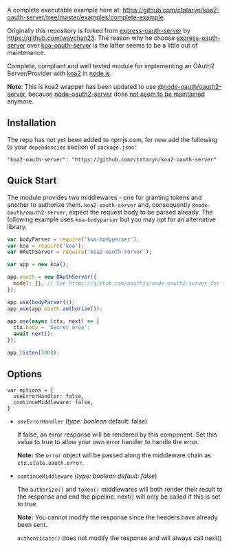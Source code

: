 A complete executable example here at: https://github.com/ctataryn/koa2-oauth-server/tree/master/examples/complete-example.

Originally this repository is forked from [express-oauth-server](https://github.com/oauthjs/express-oauth-server) by https://github.com/waychan23. The reason why he choose [express-oauth-server](https://github.com/oauthjs/express-oauth-server) over [koa-oauth-server](https://github.com/oauthjs/koa-oauth-server) is the latter seems to be a little out of maintenance.

Complete, compliant and well tested module for implementing an OAuth2 Server/Provider with [koa2](https://github.com/koajs/koa) in [node.js](http://nodejs.org/).

**Note**: This is koa2 wrapper has been updated to use [@node-oauth/oauth2-server](https://github.com/node-oauth/node-oauth2-server), because [node-oauth2-server](oauthjs/node-oauth2-server) does [not seem to be maintained](https://github.com/oauthjs/node-oauth2-server/issues/753#issuecomment-1696949532) anymore.

## Installation
The repo has not yet been added to npmjs.com, for now add the following to your `dependencies` section of `package.json`:

    "koa2-oauth-server": "https://github.com/ctataryn/koa2-oauth-server"

## Quick Start

The module provides two middlewares - one for granting tokens and another to authorize them. `koa2-oauth-server` and, consequently `@node-oauth/oauth2-server`, expect the request body to be parsed already.
The following example uses `koa-bodyparser` but you may opt for an alternative library.

```js
var bodyParser = require('koa-bodyparser');
var koa = require('koa');
var OAuthServer = require('koa2-oauth-server');

var app = new koa();

app.oauth = new OAuthServer({
  model: {}, // See https://github.com/oauthjs/node-oauth2-server for specification
});

app.use(bodyParser());
app.use(app.oauth.authorize());

app.use(async (ctx, next) => {
  ctx.body = 'Secret area';
  await next();
});

app.listen(3000);
```

## Options

```
var options = { 
  useErrorHandler: false, 
  continueMiddleware: false,
}
```
* `useErrorHandler`
(_type: boolean_ default: false)

  If false, an error response will be rendered by this component.
  Set this value to true to allow your own error handler to handle the error.
  
  **Note:** the `error` object will be passed along the middleware chain as `ctx.state.oauth.error`.

* `continueMiddleware`
(_type: boolean default: false_)

  The `authorize()` and `token()` middlewares will both render their 
  result to the response and end the pipeline.
  next() will only be called if this is set to true.

  **Note:** You cannot modify the response since the headers have already been sent.

  `authenticate()` does not modify the response and will always call next()
